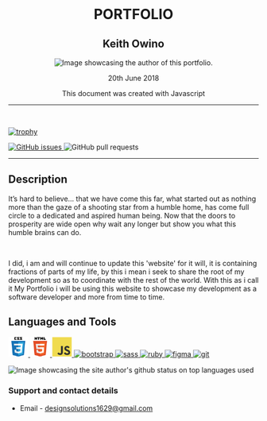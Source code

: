 <br>
<h1 align=center >PORTFOLIO</h1>

<h2 align=center>Keith Owino</h2>
<p align="center"> <img width="300" height="300" src="https://avatars.githubusercontent.com/u/85235878?v=4" alt="Image showcasing the author of this portfolio." /> </p>
<p align=center>20th June 2018</p>
<p align="center"> This document was created with Javascript </p>

---
<br>

[![trophy](https://github-profile-trophy.vercel.app/?username=keithowino&row=2&column=3)](https://github.com/keithowino/github-profile-trophy)

[![GitHub issues](https://img.shields.io/github/issues/keithowino/portfolio)
](https://github.com/keithowino/portfolio/issues)
![GitHub pull requests](https://img.shields.io/github/issues-pr/keithowino/portfolio)

---

## Description
It’s hard to believe… that we have come this far, what started out as nothing more than the gaze of a shooting star from a humble home, has come full circle to a dedicated and aspired human being. Now that the doors to prosperity are wide open why wait any longer but show you what this humble brains can do.

<br>

I did, i am and will continue to update this 'website' for it will, it is containing fractions of parts of my life, by this i mean i seek to share the root of my development so as to coordinate with the rest of the world. With this as i call it My Portfolio i will be using this website to showcase my development as a software developer and more from time to time.

## Languages and Tools

<p align="left"> 
    <a href="https://www.w3schools.com/css/" target="_blank" title="CSS" rel="noreferrer"> 
        <img src="https://raw.githubusercontent.com/devicons/devicon/master/icons/css3/css3-original-wordmark.svg" alt="CSS3" width="40" height="40"/> 
    </a> 
    <a href="https://www.w3.org/html/" target="_blank" title="HTML5" rel="noreferrer"> 
        <img src="https://raw.githubusercontent.com/devicons/devicon/master/icons/html5/html5-original-wordmark.svg" alt="HTML5" width="40" height="40"/> 
    </a> 
    <a href="https://developer.mozilla.org/en-US/docs/Web/JavaScript" target="_blank" title="Java-Script" rel="noreferrer"> 
        <img src="https://raw.githubusercontent.com/devicons/devicon/master/icons/javascript/javascript-original.svg" alt="Javascript" width="40" height="40"/> 
    </a>
    <a href="https://getbootstrap.com/" target="_blank" title="Bootstrap" rel="noreferrer"> 
        <img src="https://miro.medium.com/max/2000/1*9HanDsRU11ZMsgDGJwN96w.png" alt="bootstrap" width="40" height="40"/> 
    </a>
    <a href="https://sass-lang.com/" target="_blank" title="SASS" rel="noreferrer"> 
        <img src="https://sass-lang.com/assets/img/logos/logo.svg" alt="sass" width="40" height="40"/> 
    </a>
    <a href="https://www.ruby-lang.org/en/" target="_blank" title="Ruby" rel="noreferrer"> 
        <img src="https://upload.wikimedia.org/wikipedia/commons/7/73/Ruby_logo.svg" alt="ruby" width="40" height="40"/> 
    </a>
    <a href="https://www.figma.com/" target="_blank" rel="noreferrer" title="Figma"> 
        <img src="https://www.vectorlogo.zone/logos/figma/figma-icon.svg" alt="figma" width="40" height="40"/> 
    </a>
    <a href="https://git-scm.com/" target="_blank" rel="noreferrer" title="Git"> 
        <img src="https://www.vectorlogo.zone/logos/git-scm/git-scm-icon.svg" alt="git" width="40" height="40"/> 
    </a>
</p>

<p><img align="center" src="https://github-readme-stats.vercel.app/api/top-langs?username=keithowino&show_icons=true&locale=en&layout=compact" alt="Image showcasing the site author's github status on top languages used" /></p>

### Support and contact details

- Email - designsolutions1629@gmail.com 